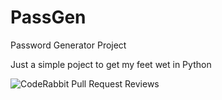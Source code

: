 # PassGen
Password Generator Project

Just a simple poject to get my feet wet in Python


![CodeRabbit Pull Request Reviews](https://img.shields.io/coderabbit/prs/github/Beta-guy/PassGen?utm_source=oss&utm_medium=github&utm_campaign=Beta-guy%2FPassGen&labelColor=171717&color=FF570A&link=https%3A%2F%2Fcoderabbit.ai&label=CodeRabbit+Reviews)

